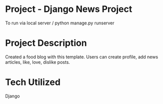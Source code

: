 # Project - Django News Project 
To run via local server / python manage.py runserver 

# Project Description 
Created a food blog with this template.
Users can create profile, add news articles, like, love, dislike posts. 

# Tech Utilized 
Django 
